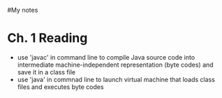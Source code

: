 # My notes 
 

# Ch. 1 Reading


- use 'javac' in command line to compile Java source code into intermediate machine-independent representation (byte codes) and save it in a class file
- use 'java' in commnad line to launch virtual machine that loads class files and executes byte codes
